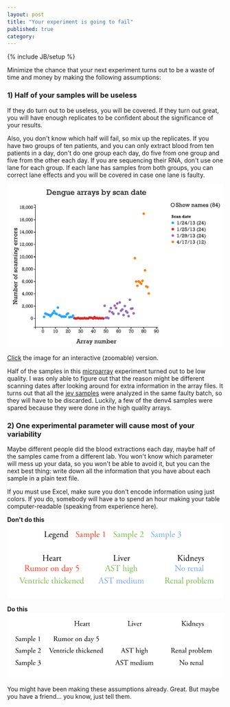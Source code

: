 ```yaml
---
layout: post
title: "Your experiment is going to fail"
published: true
category:
---
```

{% include JB/setup %}

Minimize the chance that your next experiment turns out to be a waste of time and money by making the following assumptions:

### 1) Half of your samples will be useless

If they do turn out to be useless, you will be covered. If they turn out great, you will have enough replicates to be confident about the significance of your results.

Also, you don't know which half will fail, so mix up the replicates. If you have two groups of ten patients, and you can only extract blood from ten patients in a day, don't do one group each day, do five from one group and five from the other each day. If you are sequencing their RNA, don't use one lane for each group. If each lane has samples from both groups, you can correct lane effects and you will be covered in case one lane is faulty.

<a href="http://reasoniamhere.com/clickme/count_nas_by_scan_date.html"><img src="/media/arrays_by_scan_date.png"></a>

[Click](http://reasoniamhere.com/clickme/count_nas_by_scan_date.html) the image for an interactive (zoomable) version.

Half of the samples in this [microarray](http://en.wikipedia.org/wiki/DNA_microarray) experiment turned out to be low quality. I was only able to figure out that the reason might be different scanning dates after looking around for extra information in the array files. It turns out that all the [jev samples](http://reasoniamhere.com/clickme/count_nas_by_initial_challenge.html) were analyzed in the same faulty batch, so they will have to be discarded. Luckily, a few of the denv4 samples were spared because they were done in the high quality arrays.

### 2) One experimental parameter will cause most of your variability

Maybe different people did the blood extractions each day, maybe half of the samples came from a different lab. You won't know which parameter will mess up your data, so you won't be able to avoid it, but you can the next best thing: write down all the information that you have about each sample in a plain text file.

If you must use Excel, make sure you don't encode information using just colors. If you do, somebody will have a to spend an hour making your table computer-readable (speaking from experience here).

**Don't do this**
<img src="/media/dont_do_this.png">

**Do this**
<img src="/media/do_this.png">

You might have been making these assumptions already. Great. But maybe you have a friend... you know, just tell them.